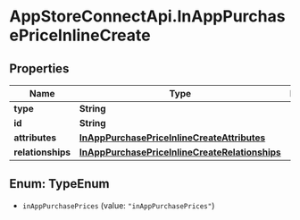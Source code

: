 # AppStoreConnectApi.InAppPurchasePriceInlineCreate

## Properties

Name | Type | Description | Notes
------------ | ------------- | ------------- | -------------
**type** | **String** |  | 
**id** | **String** |  | [optional] 
**attributes** | [**InAppPurchasePriceInlineCreateAttributes**](InAppPurchasePriceInlineCreateAttributes.md) |  | [optional] 
**relationships** | [**InAppPurchasePriceInlineCreateRelationships**](InAppPurchasePriceInlineCreateRelationships.md) |  | [optional] 



## Enum: TypeEnum


* `inAppPurchasePrices` (value: `"inAppPurchasePrices"`)




